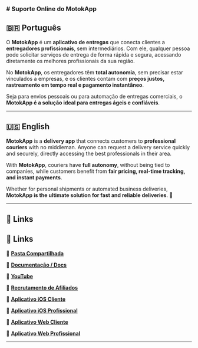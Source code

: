 

### **# Suporte Online do MotokApp**  

## **🇧🇷 Português**  

O **MotokApp** é um **aplicativo de entregas** que conecta clientes a **entregadores profissionais**, sem intermediários. Com ele, qualquer pessoa pode solicitar serviços de entrega de forma rápida e segura, acessando diretamente os melhores profissionais da sua região.  

No **MotokApp**, os entregadores têm **total autonomia**, sem precisar estar vinculados a empresas, e os clientes contam com **preços justos, rastreamento em tempo real e pagamento instantâneo**.  

Seja para envios pessoais ou para automação de entregas comerciais, o **MotokApp é a solução ideal para entregas ágeis e confiáveis**.  

---

## **🇺🇸 English**  

**MotokApp** is a **delivery app** that connects customers to **professional couriers** with no middleman. Anyone can request a delivery service quickly and securely, directly accessing the best professionals in their area.  

With **MotokApp**, couriers have **full autonomy**, without being tied to companies, while customers benefit from **fair pricing, real-time tracking, and instant payments**.  

Whether for personal shipments or automated business deliveries, **MotokApp is the ultimate solution for fast and reliable deliveries**. 🚀  

---

## **🔗 Links**  
## **🔗 Links**

📂 **[Pasta Compartilhada](https://drive.google.com/drive/folders/17KbAg62j9fbS0gGz7YU4Z9jzePhxzan9?usp=sharing)**  

📄 **[Documentação / Docs](https://drive.google.com/file/d/1uzYwZf44W_6r6yTHlnjpCYV6jHSIzQEd/view?usp=drive_link)**  

📄 **[YouTube](https://www.youtube.com/watch?v=YcWT36EF-SA&list=PL3CNm1uwGm_DoiYCl8frXfTUc0ArLFE4P)**  

📄 **[Recrutamento de Afiliados](https://app-vlc.hotmart.com/affiliate-recruiting/view/8075P99319042)**  

📄 **[Aplicativo iOS Cliente](https://apps.apple.com/us/app/pedmoto-para-clientes/id1585229197)**  

📄 **[Aplicativo iOS Profissional](https://apps.apple.com/us/app/pedmoto-para-motoristas/id1585229317)**  

📄 **[Aplicativo Web Cliente](https://pedmotoclient.web.app)**  

📄 **[Aplicativo Web Profissional](https://pedmotopro.web.app)**  



---

